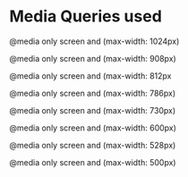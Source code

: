 # Media Queries used

@media only screen and (max-width: 1024px)

@media only screen and (max-width: 908px)

@media only screen and (max-width: 812px

@media only screen and (max-width: 786px)

@media only screen and (max-width: 730px)

@media only screen and (max-width: 600px)

@media only screen and (max-width: 528px)

@media only screen and (max-width: 500px)
